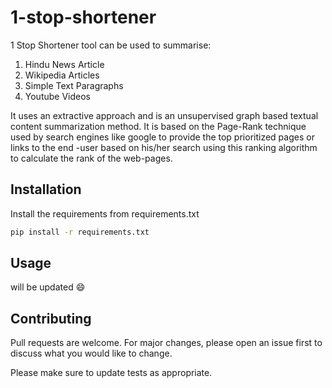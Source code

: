 # 1-stop-shortener

1 Stop Shortener tool can be used to summarise:

1. Hindu News Article
2. Wikipedia Articles
3. Simple Text Paragraphs
4. Youtube Videos

It uses an ​extractive approach​ and is ​an unsupervised graph​ based textual content summarization method. It is based on the Page-Rank technique used by search engines like google to provide the top prioritized pages or links to the end -user based on his/her search using this ranking algorithm to calculate the rank of the web-pages.

## Installation

Install the requirements from requirements.txt
```bash
pip install -r requirements.txt
```



## Usage
will be updated :smile: 

## Contributing
Pull requests are welcome. For major changes, please open an issue first to discuss what you would like to change.

Please make sure to update tests as appropriate.